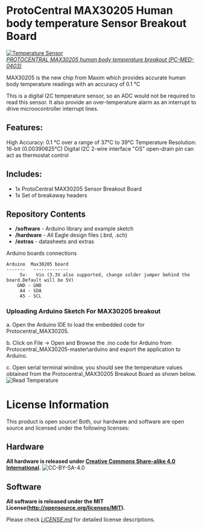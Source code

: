 ProtoCentral MAX30205 Human body temperature Sensor Breakout Board
=========================================================
[![Temperature Sensor](https://github.com/Protocentral/Protocentral_MAX30205/blob/master/extras/board.jpg)  
*PROTOCENTRAL MAX30205 human body temperature breakout (PC-MED-0403)*](https://www.protocentral.com/open-medical-devices/1088-protocentral-max30205-body-temperature-sensor-breakout-board.html)

MAX30205 is the new chip from Maxim which provides accurate human body temperature readings with an accuracy of 0.1 °C

This is a digital I2C temperature sensor, so an ADC would not be required to read this sensor. It also provide an over-temperature alarm as an interrupt to drive microocontroller interrupt lines. 

Features:
---------
High Accuracy: 0.1 °C over a range of 37°C to 39°C
Temperature Resolution: 16-bit (0.00390625°C)
Digital I2C 2-wire interface
"OS" open-drain pin can act as thermostat control 

Includes:
----------
* 1x ProtoCentral MAX30205 Sensor Breakout Board
* 1x Set of breakaway headers

Repository Contents
-------------------
* **/software** - Arduino library and example sketch
* **/hardware** - All Eagle design files (.brd, .sch)
* **/extras** - datasheets and extras

Arduino boards connections


    Arduino  Max30205 board
    -------   -------------
         5v-   Vin (3.3V also supported, change solder jumper behind the board.Default will be 5V)
        GND - GND
         A4 - SDA
         A5 - SCL
 
###  Uploading Arduino Sketch For MAX30205 breakout

 a. Open the Arduino IDE to load the embedded code for Protocentral_MAX30205.

 b. Click on File -> Open and Browse the .ino code for Arduino from Protocentral_MAX30205-master\arduino and export the application to Arduino.
 
 c.  Open serial terminal window, you should see the temperature values obtained from the Protocentral_MAX30205 Breakout Board as shown below.
![Read Temperature](https://github.com/Protocentral/Protocentral_MAX30205/blob/master/extras/output.png)


License Information
===================
This product is open source! Both, our hardware and software are open source and licensed under the following licenses:

Hardware
---------
**All hardware is released under [Creative Commons Share-alike 4.0 International](http://creativecommons.org/licenses/by-sa/4.0/).**
![CC-BY-SA-4.0](https://i.creativecommons.org/l/by-sa/4.0/88x31.png)

Software
--------
**All software is released under the MIT License(http://opensource.org/licenses/MIT).**

Please check [*LICENSE.md*](LICENSE.md) for detailed license descriptions.
